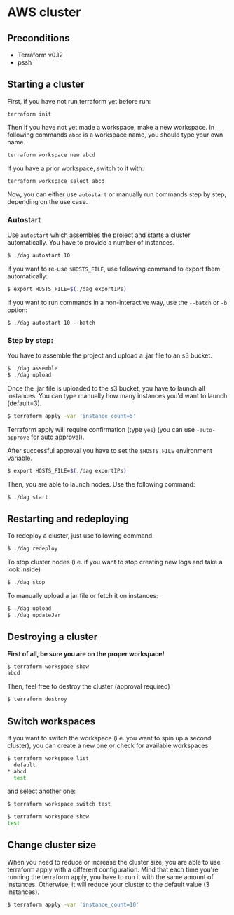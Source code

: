# AWS cluster

## Preconditions
- Terraform v0.12
- pssh

## Starting a cluster

First, if you have not run terraform yet before run:

```shell
terraform init
```

Then if you have not yet made a workspace, make a new workspace. 
In following commands `abcd` is a workspace name, you should type your own name.

```sh
terraform workspace new abcd
```

If you have a prior workspace, switch to it with:

```shell
terraform workspace select abcd
```

Now, you can either use `autostart` or manually run commands step by step, depending on the use case.

### Autostart
 
Use `autostart` which assembles the project and starts a cluster automatically. You have to provide a number of instances.

```sh
$ ./dag autostart 10
```

If you want to re-use `$HOSTS_FILE`, use following command to export them automatically:

```sh
$ export HOSTS_FILE=$(./dag exportIPs)
``` 

If you want to run commands in a non-interactive way, use the `--batch` or `-b` option:

```shell script
$ ./dag autostart 10 --batch
``` 

### Step by step:

You have to assemble the project and upload a .jar file to an s3 bucket.

```sh
$ ./dag assemble
$ ./dag upload
```

Once the .jar file is uploaded to the s3 bucket, you have to launch all instances.
You can type manually how many instances you'd want to launch (default=3).

```sh
$ terraform apply -var 'instance_count=5'
```

Terraform apply will require confirmation (type `yes`) (you can use `-auto-approve` for auto approval).

After successful approval you have to set the `$HOSTS_FILE` environment variable.

```sh
$ export HOSTS_FILE=$(./dag exportIPs)
```

Then, you are able to launch nodes. Use the following command:

```sh
$ ./dag start
```

## Restarting and redeploying

To redeploy a cluster, just use following command:

```sh
$ ./dag redeploy
````

To stop cluster nodes (i.e. if you want to stop creating new logs and take a look inside)

```sh
$ ./dag stop
```

To manually upload a jar file or fetch it on instances:
```sh
$ ./dag upload
$ ./dag updateJar
```

## Destroying a cluster

**First of all, be sure you are on the proper workspace!**

```sh
$ terraform workspace show
abcd
```

Then, feel free to destroy the cluster (approval required)

```sh
$ terraform destroy
```

## Switch workspaces

If you want to switch the workspace (i.e. you want to spin up a second cluster), you can create a new one or check for available workspaces

```sh
$ terraform workspace list
  default
* abcd
  test
```

and select another one:

```sh
$ terraform workspace switch test 

$ terraform workspace show
test
```

## Change cluster size

When you need to reduce or increase the cluster size, you are able to use terraform apply with a different configuration.
Mind that each time you're running the terraform apply, you have to run it with the same amount of instances. Otherwise, it will reduce your cluster to the default value (3 instances).

```sh
$ terraform apply -var 'instance_count=10'
```